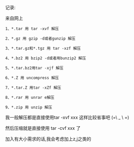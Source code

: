 
记录:

来自网上
  ```
  1、*.tar 用 tar -xvf 解压

  2、*.gz 用 gzip -d或者gunzip 解压

  3、*.tar.gz和*.tgz 用 tar -xzf 解压

  4、*.bz2 用 bzip2 -d或者用bunzip2 解压

  5、*.tar.bz2用tar -xjf 解压

  6、*.Z 用 uncompress 解压

  7、*.tar.Z 用tar -xZf 解压

  8、*.rar 用 unrar e解压

  9、*.zip 用 unzip 解压
```
我一般解压都是直接使用tar -xvf xxx
这样比较省事吧 (=\ _ \ =)

然后压缩就是直接使用 tar -cvf xxx 了

加入有大小需求的话,我会考虑加上z,j之类的
